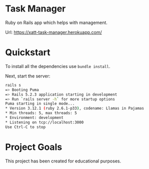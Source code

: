 # Task Manager

Ruby on Rails app which helps with management.

Url: https://xatt-task-manager.herokuapp.com/

# Quickstart

To install all the dependencies use `bundle install`. 

Next, start the server:
```bash
rails s
=> Booting Puma
=> Rails 5.2.3 application starting in development 
=> Run `rails server -h` for more startup options
Puma starting in single mode...
* Version 3.12.1 (ruby 2.6.1-p33), codename: Llamas in Pajamas
* Min threads: 5, max threads: 5
* Environment: development
* Listening on tcp://localhost:3000
Use Ctrl-C to stop
```

# Project Goals

This project has been created for educational purposes.
